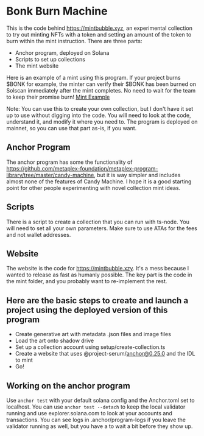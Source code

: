 # Bonk Burn Machine
This is the code behind https://mintbubble.xyz, an experimental collection to try out minting NFTs with a token and
setting an amount of the token to burn within the mint instruction. There are three parts:
* Anchor program, deployed on Solana
* Scripts to set up collections
* The mint website

Here is an example of a mint using this program. If your project burns $BONK for example, the minter can verify their $BONK has been burned on Solscan immediately after the mint completes. No need to wait for the team to keep their promise burn!
[Mint Example](https://solscan.io/tx/2Hov8XACgcztovNQR95vMYcTrrW5UcpNanHgZDv7uyuqf8UBvRpT5KqqknZmjuuTKa5ExJKjme3mKFmmKQX4mdLM)

Note: You can use this to create your own collection, but I don't have it set up to use without digging into the code. You will need to look at the code, understand it, and modify it where you need to. The program is deployed on mainnet, so you can use that part as-is, if you want.

## Anchor Program
The anchor program has some the functionality of https://github.com/metaplex-foundation/metaplex-program-library/tree/master/candy-machine, but it is way simpler and includes almost none of the features of Candy Machine. I hope it is a good starting point for other people experimenting with novel collection mint ideas.

## Scripts
There is a script to create a collection that you can run with ts-node. You will need to set all your own parameters. Make sure to use ATAs for the fees and not wallet addresses.

## Website
The website is the code for https://mintbubble.xzy. It's a mess because I wanted to release as fast as humanly possible. The key part is the code in the mint folder, and you probably want to re-implement the rest.

## Here are the basic steps to create and launch a project using the deployed version of this program
* Create generative art with metadata .json files and image files
* Load the art onto shadow drive
* Set up a collection account using setup/create-collection.ts
* Create a website that uses @project-serum/anchor@0.25.0 and the IDL to mint
* Go!

## Working on the anchor program
Use
`anchor test` 
with your default solana config and the Anchor.toml set to localhost. You can use 
`anchor test --detach` 
to keep the local validator running and use explorer.solana.com to look at your accounts and transactions. You can see logs in .anchor/program-logs if you leave the validator running as well,
but you have a to wait a bit before they show up.
